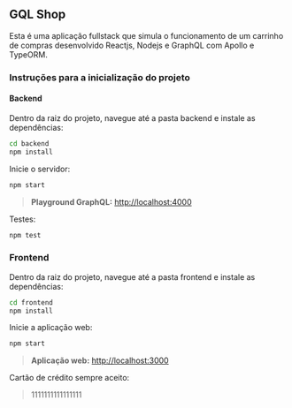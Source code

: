## GQL Shop

Esta é uma aplicação fullstack que simula o funcionamento de um carrinho de compras desenvolvido Reactjs, Nodejs e GraphQL com Apollo e TypeORM.

### Instruções para a inicialização do projeto

#### Backend

Dentro da raiz do projeto, navegue até a pasta backend e instale as dependências:

```bash
cd backend
npm install
```

Inicie o servidor:

```bash
npm start
```

> **Playground GraphQL:** [http://localhost:4000](http://localhost:4000)

Testes:

```bash
npm test
```

### Frontend

Dentro da raiz do projeto, navegue até a pasta frontend e instale as dependências:

```bash
cd frontend
npm install
```

Inicie a aplicação web:

```bash
npm start
```

> **Aplicação web:** [http://localhost:3000](http://localhost:3000)

Cartão de crédito sempre aceito:

> 1111111111111111
